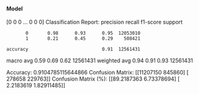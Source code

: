 #### Model
[0 0 0 ... 0 0 0]
Classification Report:
              precision    recall  f1-score   support

           0       0.98      0.93      0.95  12053010
           1       0.21      0.45      0.29    508421

    accuracy                           0.91  12561431
   macro avg       0.59      0.69      0.62  12561431
weighted avg       0.94      0.91      0.93  12561431

Accuracy: 0.9104785115644866
Confusion Matrix:
[[11207150   845860]
 [  278658   229763]]
Confusion Matrix (%):
[[89.2187363   6.73378694]
 [ 2.2183619   1.82911485]]
